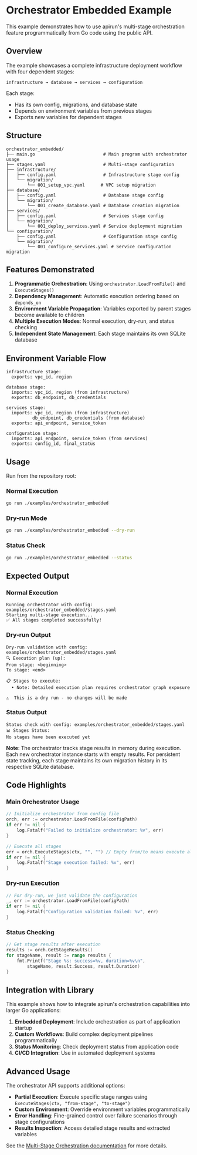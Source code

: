 # Orchestrator Embedded Example

This example demonstrates how to use apirun's multi-stage orchestration feature programmatically from Go code using the public API.

## Overview

The example showcases a complete infrastructure deployment workflow with four dependent stages:

```
infrastructure → database → services → configuration
```

Each stage:
- Has its own config, migrations, and database state
- Depends on environment variables from previous stages
- Exports new variables for dependent stages

## Structure

```
orchestrator_embedded/
├── main.go                          # Main program with orchestrator usage
├── stages.yaml                      # Multi-stage configuration
├── infrastructure/
│   ├── config.yaml                  # Infrastructure stage config
│   └── migration/
│       └── 001_setup_vpc.yaml      # VPC setup migration
├── database/
│   ├── config.yaml                  # Database stage config
│   └── migration/
│       └── 001_create_database.yaml # Database creation migration
├── services/
│   ├── config.yaml                  # Services stage config
│   └── migration/
│       └── 001_deploy_services.yaml # Service deployment migration
└── configuration/
    ├── config.yaml                  # Configuration stage config
    └── migration/
        └── 001_configure_services.yaml # Service configuration migration
```

## Features Demonstrated

1. **Programmatic Orchestration**: Using `orchestrator.LoadFromFile()` and `ExecuteStages()`
2. **Dependency Management**: Automatic execution ordering based on `depends_on`
3. **Environment Variable Propagation**: Variables exported by parent stages become available to children
4. **Multiple Execution Modes**: Normal execution, dry-run, and status checking
5. **Independent State Management**: Each stage maintains its own SQLite database

## Environment Variable Flow

```
infrastructure stage:
  exports: vpc_id, region

database stage:
  imports: vpc_id, region (from infrastructure)
  exports: db_endpoint, db_credentials

services stage:
  imports: vpc_id, region (from infrastructure)
          db_endpoint, db_credentials (from database)
  exports: api_endpoint, service_token

configuration stage:
  imports: api_endpoint, service_token (from services)
  exports: config_id, final_status
```

## Usage

Run from the repository root:

### Normal Execution
```bash
go run ./examples/orchestrator_embedded
```

### Dry-run Mode
```bash
go run ./examples/orchestrator_embedded --dry-run
```

### Status Check
```bash
go run ./examples/orchestrator_embedded --status
```

## Expected Output

### Normal Execution
```
Running orchestrator with config: examples/orchestrator_embedded/stages.yaml
Starting multi-stage execution...
✅ All stages completed successfully!
```

### Dry-run Output
```
Dry-run validation with config: examples/orchestrator_embedded/stages.yaml
🔍 Execution plan (up):
From stage: <beginning>
To stage: <end>

📋 Stages to execute:
  • Note: Detailed execution plan requires orchestrator graph exposure

⚠️  This is a dry run - no changes will be made
```

### Status Output
```
Status check with config: examples/orchestrator_embedded/stages.yaml
📊 Stages Status:
No stages have been executed yet
```

**Note**: The orchestrator tracks stage results in memory during execution. Each new orchestrator instance starts with empty results. For persistent state tracking, each stage maintains its own migration history in its respective SQLite database.

## Code Highlights

### Main Orchestrator Usage
```go
// Initialize orchestrator from config file
orch, err := orchestrator.LoadFromFile(configPath)
if err != nil {
    log.Fatalf("Failed to initialize orchestrator: %v", err)
}

// Execute all stages
err = orch.ExecuteStages(ctx, "", "") // Empty from/to means execute all stages
if err != nil {
    log.Fatalf("Stage execution failed: %v", err)
}
```

### Dry-run Execution
```go
// For dry-run, we just validate the configuration
_, err := orchestrator.LoadFromFile(configPath)
if err != nil {
    log.Fatalf("Configuration validation failed: %v", err)
}
```

### Status Checking
```go
// Get stage results after execution
results := orch.GetStageResults()
for stageName, result := range results {
    fmt.Printf("Stage %s: success=%v, duration=%v\n",
        stageName, result.Success, result.Duration)
}
```

## Integration with Library

This example shows how to integrate apirun's orchestration capabilities into larger Go applications:

1. **Embedded Deployment**: Include orchestration as part of application startup
2. **Custom Workflows**: Build complex deployment pipelines programmatically
3. **Status Monitoring**: Check deployment status from application code
4. **CI/CD Integration**: Use in automated deployment systems

## Advanced Usage

The orchestrator API supports additional options:

- **Partial Execution**: Execute specific stage ranges using `ExecuteStages(ctx, "from-stage", "to-stage")`
- **Custom Environment**: Override environment variables programmatically
- **Error Handling**: Fine-grained control over failure scenarios through stage configurations
- **Results Inspection**: Access detailed stage results and extracted variables

See the [Multi-Stage Orchestration documentation](../../README.md#multi-stage-orchestration) for more details.